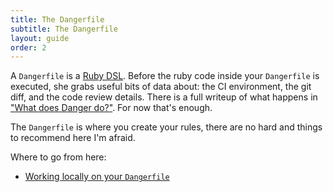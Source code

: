 ```yaml
---
title: The Dangerfile
subtitle: The Dangerfile
layout: guide
order: 2
---
```


A `Dangerfile` is a [Ruby DSL][dsl]. Before the ruby code inside your `Dangerfile` is executed, she grabs useful bits of data about: the CI environment, the git diff, and the code review details. There is a full writeup of what happens in ["What does Danger do?"][wot_do]. For now that's enough.

The `Dangerfile` is where you create your rules, there are no hard and things to recommend here I'm afraid.

Where to go from here:
- [Working locally on your `Dangerfile`][troubleshooting]

[wot_do]: /guides/what_does_danger_do.html
[dsl]: https://www.infoq.com/news/2007/06/dsl-or-not
[troubleshooting]: /guides/troubleshooting.html#i-want-to-work-locally-on-my-dangerfile
